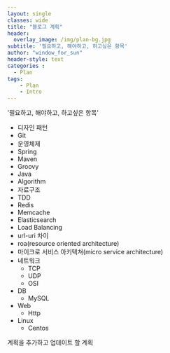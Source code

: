 ```yaml
--- 
layout: single
classes: wide
title: "블로그 계획"
header:
  overlay_image: /img/plan-bg.jpg
subtitle: '필요하고, 해야하고, 하고싶은 항목'
author: "window_for_sun"
header-style: text
categories :
  - Plan
tags:
    - Plan
    - Intro
---  
```


'필요하고, 해야하고, 하고싶은 항목'

- 디자인 패턴
- Git
- 운영체제
- Spring
- Maven
- Groovy
- Java
- Algorithm
- 자료구조
- TDD
- Redis
- Memcache
- Elasticsearch
- Load Balancing
- url-uri 차이
- roa(resource oriented architecture)
- 마이크로 서비스 아키텍쳐(micro service architecture)
- 네트워크
	- TCP
	- UDP
	- OSI
- DB
	- MySQL
- Web
	- Http
- Linux
	- Centos
	
	
계획을 추가하고 업데이트 할 계획